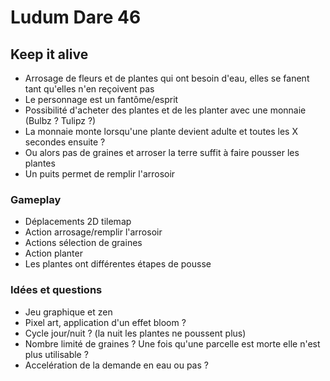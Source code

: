 # Ludum Dare 46

## Keep it alive

* Arrosage de fleurs et de plantes qui ont besoin d'eau, elles se fanent tant qu'elles n'en reçoivent pas
* Le personnage est un fantôme/esprit
* Possibilité d'acheter des plantes et de les planter avec une monnaie (Bulbz ? Tulipz ?)
* La monnaie monte lorsqu'une plante devient adulte et toutes les X secondes ensuite ?
* Ou alors pas de graines et arroser la terre suffit à faire pousser les plantes
* Un puits permet de remplir l'arrosoir



### Gameplay

* Déplacements 2D tilemap
* Action arrosage/remplir l'arrosoir
* Actions sélection de graines
* Action planter
* Les plantes ont différentes étapes de pousse



### Idées et questions

* Jeu graphique et zen
* Pixel art, application d'un effet bloom ?
* Cycle jour/nuit ? (la nuit les plantes ne poussent plus)
* Nombre limité de graines ? Une fois qu'une parcelle est morte elle n'est plus utilisable ?
* Accelération de la demande en eau ou pas ?
